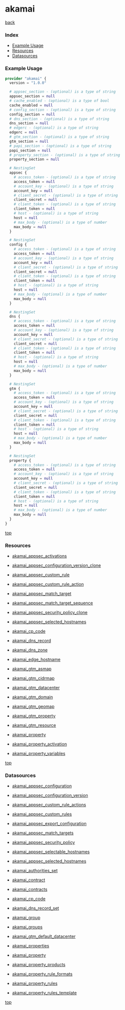 # akamai

[back](../)

### Index

- [Example Usage](#example-usage)
- [Resources](#resources)
- [Datasources](#datasources)

### Example Usage

```terraform
provider "akamai" {
  version = "1.0.0"

  # appsec_section - (optional) is a type of string
  appsec_section = null
  # cache_enabled - (optional) is a type of bool
  cache_enabled = null
  # config_section - (optional) is a type of string
  config_section = null
  # dns_section - (optional) is a type of string
  dns_section = null
  # edgerc - (optional) is a type of string
  edgerc = null
  # gtm_section - (optional) is a type of string
  gtm_section = null
  # papi_section - (optional) is a type of string
  papi_section = null
  # property_section - (optional) is a type of string
  property_section = null

  # NestingSet
  appsec {
    # access_token - (optional) is a type of string
    access_token = null
    # account_key - (optional) is a type of string
    account_key = null
    # client_secret - (optional) is a type of string
    client_secret = null
    # client_token - (optional) is a type of string
    client_token = null
    # host - (optional) is a type of string
    host = null
    # max_body - (optional) is a type of number
    max_body = null
  }

  # NestingSet
  config {
    # access_token - (optional) is a type of string
    access_token = null
    # account_key - (optional) is a type of string
    account_key = null
    # client_secret - (optional) is a type of string
    client_secret = null
    # client_token - (optional) is a type of string
    client_token = null
    # host - (optional) is a type of string
    host = null
    # max_body - (optional) is a type of number
    max_body = null
  }

  # NestingSet
  dns {
    # access_token - (optional) is a type of string
    access_token = null
    # account_key - (optional) is a type of string
    account_key = null
    # client_secret - (optional) is a type of string
    client_secret = null
    # client_token - (optional) is a type of string
    client_token = null
    # host - (optional) is a type of string
    host = null
    # max_body - (optional) is a type of number
    max_body = null
  }

  # NestingSet
  gtm {
    # access_token - (optional) is a type of string
    access_token = null
    # account_key - (optional) is a type of string
    account_key = null
    # client_secret - (optional) is a type of string
    client_secret = null
    # client_token - (optional) is a type of string
    client_token = null
    # host - (optional) is a type of string
    host = null
    # max_body - (optional) is a type of number
    max_body = null
  }

  # NestingSet
  property {
    # access_token - (optional) is a type of string
    access_token = null
    # account_key - (optional) is a type of string
    account_key = null
    # client_secret - (optional) is a type of string
    client_secret = null
    # client_token - (optional) is a type of string
    client_token = null
    # host - (optional) is a type of string
    host = null
    # max_body - (optional) is a type of number
    max_body = null
  }
}
```

[top](#index)

### Resources


- [akamai_appsec_activations](./r/akamai_appsec_activations.md)

- [akamai_appsec_configuration_version_clone](./r/akamai_appsec_configuration_version_clone.md)

- [akamai_appsec_custom_rule](./r/akamai_appsec_custom_rule.md)

- [akamai_appsec_custom_rule_action](./r/akamai_appsec_custom_rule_action.md)

- [akamai_appsec_match_target](./r/akamai_appsec_match_target.md)

- [akamai_appsec_match_target_sequence](./r/akamai_appsec_match_target_sequence.md)

- [akamai_appsec_security_policy_clone](./r/akamai_appsec_security_policy_clone.md)

- [akamai_appsec_selected_hostnames](./r/akamai_appsec_selected_hostnames.md)

- [akamai_cp_code](./r/akamai_cp_code.md)

- [akamai_dns_record](./r/akamai_dns_record.md)

- [akamai_dns_zone](./r/akamai_dns_zone.md)

- [akamai_edge_hostname](./r/akamai_edge_hostname.md)

- [akamai_gtm_asmap](./r/akamai_gtm_asmap.md)

- [akamai_gtm_cidrmap](./r/akamai_gtm_cidrmap.md)

- [akamai_gtm_datacenter](./r/akamai_gtm_datacenter.md)

- [akamai_gtm_domain](./r/akamai_gtm_domain.md)

- [akamai_gtm_geomap](./r/akamai_gtm_geomap.md)

- [akamai_gtm_property](./r/akamai_gtm_property.md)

- [akamai_gtm_resource](./r/akamai_gtm_resource.md)

- [akamai_property](./r/akamai_property.md)

- [akamai_property_activation](./r/akamai_property_activation.md)

- [akamai_property_variables](./r/akamai_property_variables.md)


[top](#index)

### Datasources


- [akamai_appsec_configuration](./d/akamai_appsec_configuration.md)

- [akamai_appsec_configuration_version](./d/akamai_appsec_configuration_version.md)

- [akamai_appsec_custom_rule_actions](./d/akamai_appsec_custom_rule_actions.md)

- [akamai_appsec_custom_rules](./d/akamai_appsec_custom_rules.md)

- [akamai_appsec_export_configuration](./d/akamai_appsec_export_configuration.md)

- [akamai_appsec_match_targets](./d/akamai_appsec_match_targets.md)

- [akamai_appsec_security_policy](./d/akamai_appsec_security_policy.md)

- [akamai_appsec_selectable_hostnames](./d/akamai_appsec_selectable_hostnames.md)

- [akamai_appsec_selected_hostnames](./d/akamai_appsec_selected_hostnames.md)

- [akamai_authorities_set](./d/akamai_authorities_set.md)

- [akamai_contract](./d/akamai_contract.md)

- [akamai_contracts](./d/akamai_contracts.md)

- [akamai_cp_code](./d/akamai_cp_code.md)

- [akamai_dns_record_set](./d/akamai_dns_record_set.md)

- [akamai_group](./d/akamai_group.md)

- [akamai_groups](./d/akamai_groups.md)

- [akamai_gtm_default_datacenter](./d/akamai_gtm_default_datacenter.md)

- [akamai_properties](./d/akamai_properties.md)

- [akamai_property](./d/akamai_property.md)

- [akamai_property_products](./d/akamai_property_products.md)

- [akamai_property_rule_formats](./d/akamai_property_rule_formats.md)

- [akamai_property_rules](./d/akamai_property_rules.md)

- [akamai_property_rules_template](./d/akamai_property_rules_template.md)


[top](#index)